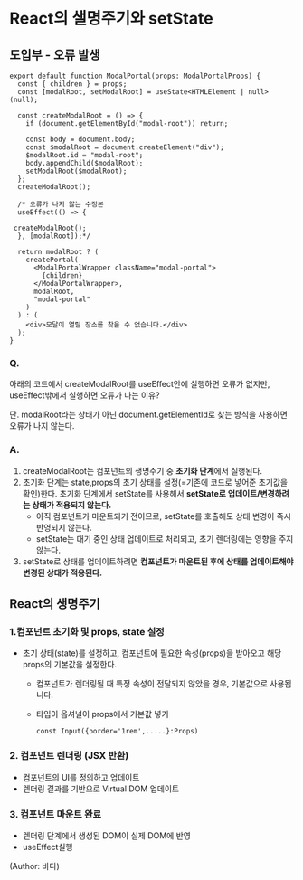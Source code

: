 # React의 샐명주기와 setState

## 도입부 - 오류 발생

```tsx
export default function ModalPortal(props: ModalPortalProps) {
  const { children } = props;
  const [modalRoot, setModalRoot] = useState<HTMLElement | null>(null);

  const createModalRoot = () => {
    if (document.getElementById("modal-root")) return;

    const body = document.body;
    const $modalRoot = document.createElement("div");
    $modalRoot.id = "modal-root";
    body.appendChild($modalRoot);
    setModalRoot($modalRoot);
  };
  createModalRoot();

  /* 오류가 나지 않는 수정본
  useEffect(() => {

 createModalRoot();
  }, [modalRoot]);*/

  return modalRoot ? (
    createPortal(
      <ModalPortalWrapper className="modal-portal">
        {children}
      </ModalPortalWrapper>,
      modalRoot,
      "modal-portal"
    )
  ) : (
    <div>모달이 열릴 장소를 찾을 수 없습니다.</div>
  );
}
```

### Q.

아래의 코드에서 createModalRoot를 useEffect안에 실행하면 오류가 없지만,
useEffect밖에서 실행하면 오류가 나는 이유?

단. modalRoot라는 상태가 아닌 document.getElementId로 찾는 방식을 사용하면 오류가 나지 않는다.

### A.

1. createModalRoot는 컴포넌트의 생명주기 중 **초기화 단계**에서 실행된다.
2. 초기화 단계는 state,props의 초기 상태를 설정(=기존에 코드로 넣어준 초기값을 확인)한다. 초기화 단계에서 setState를 사용해서 **setState로 업데이트/변경하려는 상태가 적용되지 않는다.**
   - 아직 컴포넌트가 마운트되기 전이므로, setState를 호출해도 상태 변경이 즉시 반영되지 않는다.
   - setState는 대기 중인 상태 업데이트로 처리되고, 초기 렌더링에는 영향을 주지 않는다.
3. setState로 상태를 업데이트하려면 **컴포넌트가 마운트된 후에 상태를 업데이트해야 변경된 상태가 적용된다.**

## React의 생명주기

### 1.컴포넌트 초기화 및 props, state 설정

- 초기 상태(state)를 설정하고, 컴포넌트에 필요한 속성(props)을 받아오고 해당 props의 기본값을 설정한다.

  - 컴포넌트가 렌더링될 때 특정 속성이 전달되지 않았을 경우, 기본값으로 사용됩니다.
  - 타입이 옵셔널이 props에서 기본값 넣기

    ```tsx
    const Input({border='1rem',.....}:Props)
    ```

### 2. 컴포넌트 렌더링 (JSX 반환)

- 컴포넌트의 UI를 정의하고 업데이트
- 렌더링 결과를 기반으로 Virtual DOM 업데이트

### 3. 컴포넌트 마운트 완료

- 렌더링 단계에서 생성된 DOM이 실제 DOM에 반영
- useEffect실행

(Author: 바다)
